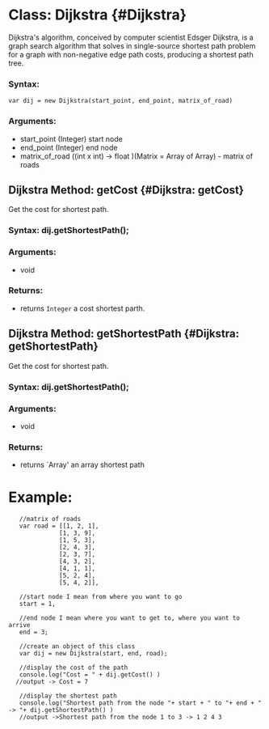 Class: Dijkstra {#Dijkstra}
===========================================

Dijkstra's algorithm, conceived by computer scientist Edsger Dijkstra, is a graph search algorithm that solves in single-source shortest path problem for a graph with non-negative edge path costs, producing a shortest path tree.

### Syntax:

    var dij = new Dijkstra(start_point, end_point, matrix_of_road)

### Arguments:

- start_point (Integer) start node
- end_point   (Integer) end node 
- matrix_of_road ((int x int) -> float )(Matrix = Array of Array) - matrix of roads

Dijkstra Method: getCost {#Dijkstra: getCost}
-------------------------------------------------------------

Get the cost for shortest path.

### Syntax: dij.getShortestPath();

### Arguments:

- void

### Returns:

- returns `Integer` a cost shortest parth.


Dijkstra Method: getShortestPath {#Dijkstra: getShortestPath}
-------------------------------------------------------------

Get the cost for shortest path.

### Syntax: dij.getShortestPath();

### Arguments:

- void

### Returns:

- returns `Array' an array shortest path


# Example:

   
       //matrix of roads
       var road = [[1, 2, 1],
                  [1, 3, 9],
                  [1, 5, 3],
                  [2, 4, 3],
                  [2, 3, 7],
                  [4, 3, 2],
                  [4, 1, 1],
                  [5, 2, 4],
                  [5, 4, 2]], 

       //start node I mean from where you want to go
       start = 1, 

       //end node I mean where you want to get to, where you want to arrive
       end = 3;

       //create an object of this class
       var dij = new Dijkstra(start, end, road);

       //display the cost of the path
       console.log("Cost = " + dij.getCost() ) 
      //output -> Cost = 7

       //display the shortest path
       console.log("Shortest path from the node "+ start + " to "+ end + " -> "+ dij.getShortestPath() )
       //output ->Shortest path from the node 1 to 3 -> 1 2 4 3
   